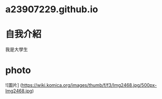 # a23907229.github.io

# 自我介紹

我是大學生

# photo

![圖片] (https://wiki.komica.org/images/thumb/f/f3/Img2468.jpg/500px-Img2468.jpg)
